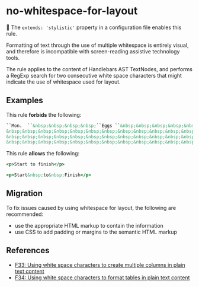 # no-whitespace-for-layout

:dress: The `extends: 'stylistic'` property in a configuration file enables this rule.

Formatting of text through the use of multiple whitespace is entirely visual, and therefore is incompatible with screen-reading assistive technology tools.

The rule applies to the content of Handlebars AST TextNodes, and performs a RegExp search for two consecutive white space characters that might indicate the use of whitespace used for layout.

## Examples

This rule **forbids** the following:

```hbs
``Mon.  ``&nbsp;&nbsp;&nbsp;&nbsp;``Eggs ``&nbsp;&nbsp;&nbsp;&nbsp;&nbsp;&nbsp;&nbsp;&nbsp;&nbsp;&nbsp;&nbsp;&nbsp;&nbsp;``Tomato soup``&nbsp;&nbsp;&nbsp;&nbsp;&nbsp;``House salad``<br>
&nbsp;&nbsp;&nbsp;&nbsp;&nbsp;&nbsp;&nbsp;&nbsp;&nbsp;&nbsp;&nbsp;&nbsp;&nbsp;&nbsp;&nbsp;``Bacon``&nbsp;&nbsp;&nbsp;&nbsp;&nbsp;&nbsp;&nbsp;&nbsp;&nbsp;&nbsp;&nbsp;&nbsp;&nbsp;``Hamburger``&nbsp;&nbsp;&nbsp;&nbsp;&nbsp;&nbsp;&nbsp;&nbsp;``Fried chicken``<br>
&nbsp;&nbsp;&nbsp;&nbsp;&nbsp;&nbsp;&nbsp;&nbsp;&nbsp;&nbsp;&nbsp;&nbsp;&nbsp;&nbsp;&nbsp;``Toast``&nbsp;&nbsp;&nbsp;&nbsp;&nbsp;&nbsp;&nbsp;&nbsp;&nbsp;&nbsp;&nbsp;&nbsp;&nbsp;``Onion rings``&nbsp;&nbsp;&nbsp;&nbsp;``Green beans``<br>
&nbsp;&nbsp;&nbsp;&nbsp;&nbsp;&nbsp;&nbsp;&nbsp;&nbsp;&nbsp;&nbsp;&nbsp;&nbsp;&nbsp;&nbsp;``Cookie``&nbsp;&nbsp;&nbsp;&nbsp;&nbsp;&nbsp;&nbsp;&nbsp;&nbsp;&nbsp;&nbsp;``Mashed potatoes``
```

This rule **allows** the following:

```hbs
<p>Start to finish</p>
```

```hbs
<p>Start&nbsp;to&nbsp;Finish</p>
```

## Migration

To fix issues caused by using whitespace for layout, the following are recommended:

* use the appropriate HTML markup to contain the information
* use CSS to add padding or margins to the semantic HTML markup

## References

* [F33: Using white space characters to create multiple columns in plain text content](https://www.w3.org/TR/WCAG20-TECHS/failures.html#F33)
* [F34: Using white space characters to format tables in plain text content](https://www.w3.org/TR/WCAG20-TECHS/failures.html#F34)
